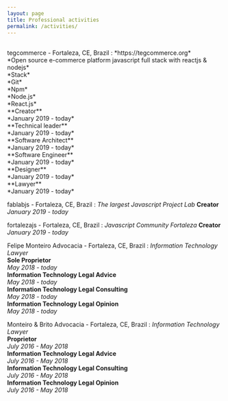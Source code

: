 ```yaml
---
layout: page
title: Professional activities
permalink: /activities/
---
```


<br>
tegcommerce - Fortaleza, CE, Brazil
:   *https://tegcommerce.org*<br>
    *Open source e-commerce platform javascript full stack with reactjs & nodejs*<br>
    *Stack*<br>
    *Git*<br>
    *Npm*<br>
    *Node.js*<br>
    *React.js*<br>
    **Creator**<br>
    *January 2019 - today*<br>
    **Technical leader**<br>
    *January 2019 - today*<br>
    **Software Architect**<br>
    *January 2019 - today*<br>
    **Software Engineer**<br>
    *January 2019 - today*<br>
    **Designer**<br>
    *January 2019 - today*<br>
    **Lawyer**<br>
    *January 2019 - today*<br>

fablabjs - Fortaleza, CE, Brazil
:   *The largest Javascript Project Lab*
    **Creator**<br>
    *January 2019 - today*<br>

fortalezajs - Fortaleza, CE, Brazil
:   *Javascript Community Fortaleza*
    **Creator**<br>
    *January 2019 - today*<br>

Felipe Monteiro Advocacia - Fortaleza, CE, Brazil
:   *Information Technology Lawyer*<br>
    **Sole Proprietor**<br>
    *May 2018 - today*<br>
    **Information Technology Legal Advice**<br>
    *May 2018 - today*<br>
    **Information Technology Legal Consulting**<br>
    *May 2018 - today*<br>
    **Information Technology Legal Opinion**<br>
    *May 2018 - today*<br>

Monteiro & Brito Advocacia - Fortaleza, CE, Brazil
:   *Information Technology Lawyer*<br>
    **Proprietor**<br>
    *July 2016 - May 2018*<br>
    **Information Technology Legal Advice**<br>
    *July 2016 - May 2018*<br>
    **Information Technology Legal Consulting**<br>
    *July 2016 - May 2018*<br>
    **Information Technology Legal Opinion**<br>
    *July 2016 - May 2018*<br>